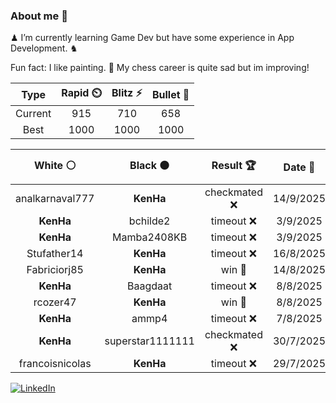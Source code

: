 ### About me 🍜

♟ I’m currently learning Game Dev but have some experience in App Development. ♞

Fun fact: I like painting. 🎨
My chess career is quite sad but im improving!
<!--START_SECTION:chessStats-->
<!-- Automatically generated with https://github.com/Balastrong/chess-stats-action -->

| Type | Rapid ⏲️ | Blitz ⚡ | Bullet 🔫 |
|:---:|:---:|:---:|:---:|
| Current | 915 | 710 | 658 |
| Best | 1000 | 1000 | 1000 |

| White ⚪ | Black ⚫ | Result 🏆 | Date 📅 | Position 🗺️ | Type 🕕 |
|:---:|:---:|:---:|:---:|:---:|:---:|
| analkarnaval777 | **KenHa** | checkmated ❌ | 14/9/2025 | <a href="http://www.ee.unb.ca/cgi-bin/tervo/fen.pl?select=r1bq1r1k/pppp2Qp/5p2/5N2/1N1pP3/3P4/PP3PPP/R3K2R b KQ - 3 14">Link</a> | Blitz |
| **KenHa** | bchilde2 | timeout ❌ | 3/9/2025 | <a href="http://www.ee.unb.ca/cgi-bin/tervo/fen.pl?select=8/4kp2/R3n2p/6pP/8/6K1/8/8 w - - 7 53">Link</a> | Blitz |
| **KenHa** | Mamba2408KB | timeout ❌ | 3/9/2025 | <a href="http://www.ee.unb.ca/cgi-bin/tervo/fen.pl?select=2kr3q/p1p3p1/1pP1pb1p/1P6/3NP3/P2P4/1Q3PPP/R4RK1 w - - 1 24">Link</a> | Bullet |
| Stufather14 | **KenHa** | timeout ❌ | 16/8/2025 | <a href="http://www.ee.unb.ca/cgi-bin/tervo/fen.pl?select=3r4/p6p/2N5/1p4k1/2p5/P1P5/1KP5/5q2 b - - 14 42">Link</a> | Bullet |
| Fabriciorj85 | **KenHa** | win 🥇 | 14/8/2025 | <a href="http://www.ee.unb.ca/cgi-bin/tervo/fen.pl?select=6r1/7p/1Q1p2p1/2p2k2/8/8/PPP2PqP/1K2R2R w - - 0 27">Link</a> | Bullet |
| **KenHa** | Baagdaat | timeout ❌ | 8/8/2025 | <a href="http://www.ee.unb.ca/cgi-bin/tervo/fen.pl?select=8/6p1/7p/8/K3pp1P/8/2k2P2/1q6 w - - 0 49">Link</a> | Bullet |
| rcozer47 | **KenHa** | win 🥇 | 8/8/2025 | <a href="http://www.ee.unb.ca/cgi-bin/tervo/fen.pl?select=8/7R/pk6/1pp5/8/8/5PPP/4q1K1 w - - 2 33">Link</a> | Bullet |
| **KenHa** | ammp4 | timeout ❌ | 7/8/2025 | <a href="http://www.ee.unb.ca/cgi-bin/tervo/fen.pl?select=6r1/1kq1n3/4B1p1/3pP3/p1pP4/PpP5/1P3P2/2KR4 w - - 1 35">Link</a> | Bullet |
| **KenHa** | superstar1111111 | checkmated ❌ | 30/7/2025 | <a href="http://www.ee.unb.ca/cgi-bin/tervo/fen.pl?select=6rk/Q1p2p1n/p1Pp3p/1p2p3/5p2/2P2P2/PP4qP/R4RK1 w - - 0 28">Link</a> | Bullet |
| francoisnicolas | **KenHa** | timeout ❌ | 29/7/2025 | <a href="http://www.ee.unb.ca/cgi-bin/tervo/fen.pl?select=6k1/1bp1N1p1/r3p2p/1p2P2P/p3P3/P7/2P2r2/2KR1B1R b - - 1 28">Link</a> | Bullet |

<!--END_SECTION:chessStats-->

<a href="https://www.linkedin.com/in/guillermo-bosca/" target="_blank"><img src="https://img.shields.io/badge/LinkedIn-%230077B5.svg?&style=flat-square&logo=linkedin&logoColor=white" alt="LinkedIn"></a>


<!--
**kenhacodes/kenhacodes** is a ✨ _special_ ✨ repository because its `README.md` (this file) appears on your GitHub profile.

Here are some ideas to get you started:

- 🔭 I’m currently working on ...
- 🌱 I’m currently learning App Development, Data Analytics and ML.
- 👯 I’m looking to collaborate on ...
- 🤔 I’m looking for help with ...
- 💬 Ask me about ...
- 📫 How to reach me: ...
- 😄 Pronouns: ...
- ⚡ Fun fact: ...
-->
